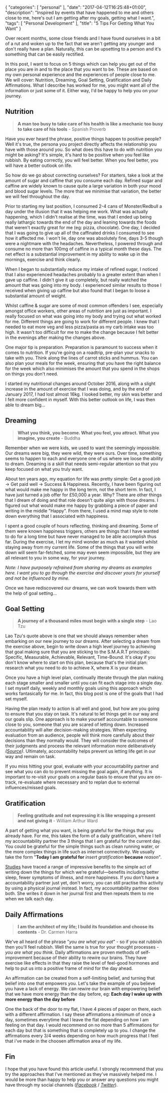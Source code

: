 {
   "categories": [ "personal" ],
   "date": "2017-04-12T16:25:48+01:00",
   "description": "Inspired by events that have happened to me and others close to me, here's out I am getting after my goals, getting what I want.",
   "tags": [ "Personal Development" ],
   "title": "5 Tips For Getting What You Want"
}

Over recent months, some close friends and I have found ourselves in a bit of a rut and woken up to the fact that we aren't getting any younger and don't really have a plan. Naturally, this can be upsetting to a person and it's something that can be easily rectified. <!--more-->

In this post, I want to focus on 5 things which can help you get out of the place you are in and to the place that you want to be. These are based on my own personal experience and the experiences of people close to me. We will cover: Nutrition, Dreaming, Goal Setting, Gratification and Daily Affirmations. What I describe has worked for me, you might want all of the information or just some of it. Either way, I'd be happy to help you on your journey.

## Nutrition

> **A man too busy to take care of his health is like a mechanic too busy to take care of his tools** - Spanish Proverb

Have you ever heard the phrase, positive things happen to positive people? Well it's true, the persona you project directly affects the relationship you have with those around you. So what does this have to do with nutrition you might be asking? It's simple, it's hard to be positive when you feel like rubbish. By eating correctly, you will feel better. When you feel better, you will have a better outlook on life.

So how do we go about correcting ourselves? For starters, take a look at the amount of sugar and caffine that you consume each day. Refined sugar and caffine are widely known to cause quite a large variation in both your mood and blood sugar levels. The more that we minimise that variation, the better we will feel throughout the day. 

Prior to starting my last position, I consumed 2-4 cans of Monster/Redbull a day under the illusion that it was helping me work. What was actually happening, which I didn't realise at the time, was that I ended up being really lathargic towards the end of the day and leaning towards the foods that weren't exactly great for me (eg: pizza, chocolate). One day, I decided that I was going to give up all of the caffinated drinks I consumed to see how it affected me. I won't lie, day one was absolutely fine, days 3-5 though were a nightmare with the headaches. Nevertheless, I powered through and consume no more than 100mg of caffine in a typical month these days. The net effect is a substantial improvement in my ability to wake up in the mornings, exercise and think clearly. 

When I began to substantially reduce my intake of refined sugar, I noticed that I also experienced headaches probably to a greater extent than when I gave up caffine. I didn't give it up completely, but really watched the amount that was going into my body. I experienced similar results to those I received when giving up caffine but also found that I began to loose a substantial amount of weight.

Whilst caffine & sugar are some of most common offenders I see, especially amongst office workers, other areas of nutrition are just as important. I really focused on what was going into my body and trying out what worked for me. Different things are going to work for different people. I knew that I needed to eat more veg and less pizza/pasta as my carb intake was too high. It wasn't too difficult for me to make the change because I felt better in the evenings after making the changes above. 

One major tip is preparation. Preparation is paramount to success when it comes to nutrition. If you're going on a roadtrip, pre-plan your snacks to take with you. Think along the lines of carrot sticks and hummus. You can also plan your meals for the week, ensuring that you have the right balance for the week which also minimises the amount that you spend in the shops on things you don't need.

I started my nutritional changes around October 2016, along with a slight increase in the amount of exercise that I was doing, and by the end of January 2017, I had lost almost 16kg. I looked better, my skin was better and I felt more confident in myself. With this better outlook on life, I was then able to dream big...

## Dreaming

> **What you think, you become. What you feel, you attract. What you imagine, you create** - Buddha

Remember when we were kids, we used to want the seemingly impossible. Our dreams were big, they were wild, they were ours. Over time, something seems to happen to each and everyone one of us where we loose the ability to dream. Dreaming is a skill that needs semi-regular attention so that you keep focused on what you truly want. 

About ten years ago, my equation for life was pretty simple: Get a good job -> Get paid well -> Success & Happiness. Recently, I have been figuring out what would make me happy in the long term, not the short term. In fact, I have just turned a job offer for £50,000 a year. Why? There are other things that I dream of doing and that role doesn't quite align with those dreams. I figured out what would make me happy by grabbing a piece of paper and writing in the middle "Happy". From there, I used a mind map style to note down everything that I associated with happiness. 

I spent a good couple of hours reflecting, thinking and dreaming. Some of them were known happiness triggers, others are things that I have wanted to do for a long time but have never managed to be able accomplish thus far. During the exercise, I let my mind wonder as much as it wanted whilst staying away from my current life. Some of the things that you will write down will seem far-fetched, some may even seem impossible, but they are all relevant to you in some way, for your journey.

*Note: I have purposely refrained from sharing my dreams as examples here. I want you to go through the exercise and discover yours for yourself and not be influenced by mine.*

Once we have rediscovered our dreams, we can work towards them with the help of goal setting...

## Goal Setting

> **A journey of a thousand miles must begin with a single step** - Lao Tzu

Lao Tzu's quote above is one that we should always remember when embarking on our new journey to our dreams. After selecting a dream from the exercise above, begin to write down a high level journey to achieving that goal making sure that you are sticking to the S.M.A.R.T principals: Specific, Measurable, Achievable, Relevant, Time-Bound. It's okay if you don't know where to start on this plan, because that's the initial plan: research what you need to do to achieve X, where X is your dream.

Once you have a high level plan, continually itterate through the plan making each stage smaller and smaller until you can fit each stage into a single day. I set myself daily, weekly and monthly goals using this approach which works fantasically for me. In fact, this blog post is one of the goals that I had set myself.

Having the plan ready to action is all well and good, but how are you going to ensure that you stay on task. It's natural to let things get in our way and our goals slip. One approach is to make yourself accountable to someone close to you, someone that you are scared of letting down. Increased accountability will alter decision-making strategies. When expecting evaluation from an audience, people will think more carefully about their decisions than they normally would. They will consider the outcomes of their judgments and process the relevant information more deliberatively *([Source](https://psychology.iresearchnet.com/social-psychology/social-cognition/accountability/))*. Ultimately, accountability helps prevent us letting life get in our way and remain on task.

If you miss hitting your goal, evaluate with your accountability partner and see what you can do to prevent missing the goal again, if anything. It is important to re-visit your goals on a regular basis to ensure that you are on-track, re-evaluate where necessary and to replan due to external influences/missed goals.

## Gratification

> **Feeling gratitude and not expressing it is like wrapping a present and not giving it** - William Arthur Ward  

A part of getting what you want, is being grateful for the things that you already have. For me, this takes the form of a daily gratification, where I tell my accountability partner the 3 things that I am grateful for the current day. You could be grateful for the simple things such as clean running water, or the more complex things in life such as internet connectivity. We usually take the form "**Today I am grateful for** *insert gratification* **because** *reason*". 

[Studies](http://greatergood.berkeley.edu/article/item/tips_for_keeping_a_gratitude_journal) have traced a range of impressive benefits to the simple act of writing down the things for which we’re grateful—benefits including better sleep, fewer symptoms of illness, and more happiness. If you don't have a accountability partner just yet, don't worry, you can still practise this activity by using a physical journal instead. In fact, my accountability partner does both. She writes it down in her journal first and then repeats them to me when we talk each day.

## Daily Affirmations

> **I am the architect of my life; I build its foundation and choose its contents** - Dr. Carmen Harra

We've all heard of the phrase "*you are what you eat*" - so if you eat rubbish then you'll feel rubbish. Well the same is true for your thought processes - *you are what you think*. Daily affirmations are proven methods of self-improvement because of their ability to rewire our brains. They have exercise like effects in that they raise the level of feel-good hormones and help to put us into a positive frame of mind for the day ahead.

An affirmation can be created from a self-limiting belief, and turning that belief into one that empowers you. Let's take the example of you believe you have a lack of energy. We can rewire our brain with empowering belief that we have more energy than the day before, eg: **Each day I wake up with more energy than the day before**

One the back of the door to my flat, I have 4 pieces of paper on there, each with a different affirmation. I say these affirmations a minimum of once a day, sometimes everytime that I leave the flat depending on how I am feeling on that day. I would recommend on no more than 5 affirmations for each day but that is something that is completely up to you. I change the affirmations every 3/4 weeks depending on how much progress that I feel that i've made in the choosen affirmation area of my life.

## Fin

I hope that you have found this article useful. I strongly recommend that you try the approaches that I've mentioned as they've massively helped me. I would be more than happy to help you or answer any questions you might have through my social channels (*[Facebook](https://facebook.com/im5tu)* / *[Twitter](https://twitter.com/im5tu)*). 